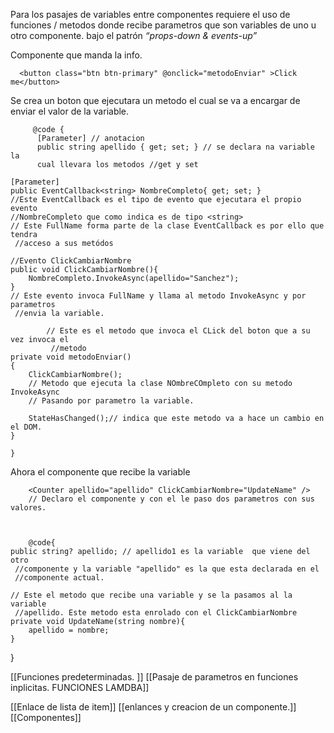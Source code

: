 Para los pasajes de variables entre componentes requiere el uso de funciones / metodos donde recibe parametros que son variables de uno u otro componente. bajo el patrón
_“props-down & events-up”_  

Componente que manda la info.

      <button class="btn btn-primary" @onclick="metodoEnviar" >Click me</button>

Se crea un boton que ejecutara un metodo el cual se va a encargar de enviar el valor de la variable.

         @code {
          [Parameter] // anotacion 
          public string apellido { get; set; } // se declara na variable la 
          cual llevara los metodos //get y set

    [Parameter]
    public EventCallback<string> NombreCompleto{ get; set; }
    //Este EventCallback es el tipo de evento que ejecutara el propio evento 
    //NombreCompleto que como indica es de tipo <string>
    // Este FullName forma parte de la clase EventCallback es por ello que tendra 
     //acceso a sus metódos
    
    //Evento ClickCambiarNombre
    public void ClickCambiarNombre(){
        NombreCompleto.InvokeAsync(apellido="Sanchez");
    }
    // Este evento invoca FullName y llama al metodo InvokeAsync y por parametros 
     //envia la variable.

			// Este es el metodo que invoca el CLick del boton que a su vez invoca el 
             //metodo
    private void metodoEnviar()
    {
        ClickCambiarNombre();
        // Metodo que ejecuta la clase NOmbreCOmpleto con su metodo InvokeAsync
        // Pasando por parametro la variable.

        StateHasChanged();// indica que este metodo va a hace un cambio en el DOM.
    }

    }

    

Ahora el componente que recibe la variable

        <Counter apellido="apellido" ClickCambiarNombre="UpdateName" />
        // Declaro el componente y con el le paso dos parametros con sus valores.
    


		@code{
    public string? apellido; // apellido1 es la variable  que viene del otro 
     //componente y la variable "apellido" es la que esta declarada en el 
     //componente actual.

    // Este el metodo que recibe una variable y se la pasamos al la variable 
     //apellido. Este metodo esta enrolado con el ClickCambiarNombre
    private void UpdateName(string nombre){
        apellido = nombre;
    }
}

[[Funciones predeterminadas. ]]  [[Pasaje de parametros en funciones inplicitas. FUNCIONES LAMDBA]] 
 
 [[Enlace de lista de item]]  [[enlances y creacion de un componente.]] [[Componentes]]
